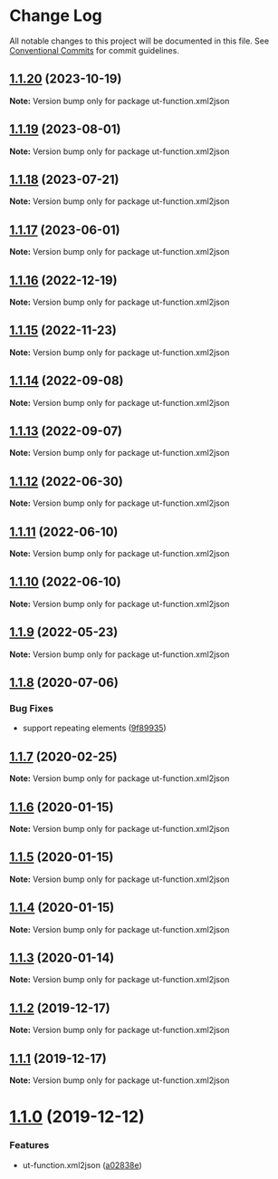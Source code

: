 # Change Log

All notable changes to this project will be documented in this file.
See [Conventional Commits](https://conventionalcommits.org) for commit guidelines.

## [1.1.20](https://github.com/softwaregroup-bg/ut-function/compare/ut-function.capture-request@1.1.3...ut-function.xml2json@1.1.20) (2023-10-19)

**Note:** Version bump only for package ut-function.xml2json





## [1.1.19](https://github.com/softwaregroup-bg/ut-function/compare/ut-function.xml2json@1.1.18...ut-function.xml2json@1.1.19) (2023-08-01)

**Note:** Version bump only for package ut-function.xml2json





## [1.1.18](https://github.com/softwaregroup-bg/ut-function/compare/ut-function.xml2json@1.1.17...ut-function.xml2json@1.1.18) (2023-07-21)

**Note:** Version bump only for package ut-function.xml2json





## [1.1.17](https://github.com/softwaregroup-bg/ut-function/compare/ut-function.console-table@1.1.1...ut-function.xml2json@1.1.17) (2023-06-01)

**Note:** Version bump only for package ut-function.xml2json





## [1.1.16](https://github.com/softwaregroup-bg/ut-function/compare/ut-function.transform@1.3.0...ut-function.xml2json@1.1.16) (2022-12-19)

**Note:** Version bump only for package ut-function.xml2json





## [1.1.15](https://github.com/softwaregroup-bg/ut-function/compare/ut-function.common-joi@1.9.1...ut-function.xml2json@1.1.15) (2022-11-23)

**Note:** Version bump only for package ut-function.xml2json





## [1.1.14](https://github.com/softwaregroup-bg/ut-function/compare/ut-function.xml2json@1.1.13...ut-function.xml2json@1.1.14) (2022-09-08)

**Note:** Version bump only for package ut-function.xml2json





## [1.1.13](https://github.com/softwaregroup-bg/ut-function/compare/ut-function.common-joi@1.7.5...ut-function.xml2json@1.1.13) (2022-09-07)

**Note:** Version bump only for package ut-function.xml2json





## [1.1.12](https://github.com/softwaregroup-bg/ut-function/compare/ut-function.xml2json@1.1.11...ut-function.xml2json@1.1.12) (2022-06-30)

**Note:** Version bump only for package ut-function.xml2json





## [1.1.11](https://github.com/softwaregroup-bg/ut-function/compare/ut-function.xml2json@1.1.10...ut-function.xml2json@1.1.11) (2022-06-10)

**Note:** Version bump only for package ut-function.xml2json





## [1.1.10](https://github.com/softwaregroup-bg/ut-function/compare/ut-function.common-joi@1.7.2...ut-function.xml2json@1.1.10) (2022-06-10)

**Note:** Version bump only for package ut-function.xml2json





## [1.1.9](https://github.com/softwaregroup-bg/ut-function/compare/ut-function.capture-hapi@1.1.3...ut-function.xml2json@1.1.9) (2022-05-23)

**Note:** Version bump only for package ut-function.xml2json





## [1.1.8](https://github.com/softwaregroup-bg/ut-function/compare/ut-function.cbc@1.1.4...ut-function.xml2json@1.1.8) (2020-07-06)


### Bug Fixes

* support repeating elements ([9f89935](https://github.com/softwaregroup-bg/ut-function/commit/9f899357416474167f693785d3461b646efeb089))





## [1.1.7](https://github.com/softwaregroup-bg/ut-function/compare/ut-function.merge@1.5.4...ut-function.xml2json@1.1.7) (2020-02-25)

**Note:** Version bump only for package ut-function.xml2json





## [1.1.6](https://github.com/softwaregroup-bg/ut-function/compare/ut-function.xml2json@1.1.5...ut-function.xml2json@1.1.6) (2020-01-15)

**Note:** Version bump only for package ut-function.xml2json





## [1.1.5](https://github.com/softwaregroup-bg/ut-function/compare/ut-function.cbc@1.1.1...ut-function.xml2json@1.1.5) (2020-01-15)

**Note:** Version bump only for package ut-function.xml2json





## [1.1.4](https://github.com/softwaregroup-bg/ut-function/compare/ut-function.cbc@1.1.0...ut-function.xml2json@1.1.4) (2020-01-15)

**Note:** Version bump only for package ut-function.xml2json





## [1.1.3](https://github.com/softwaregroup-bg/ut-function/compare/ut-function.xml2json@1.1.2...ut-function.xml2json@1.1.3) (2020-01-14)

**Note:** Version bump only for package ut-function.xml2json





## [1.1.2](https://github.com/softwaregroup-bg/ut-function/compare/ut-function.dispatch@1.1.0...ut-function.xml2json@1.1.2) (2019-12-17)

**Note:** Version bump only for package ut-function.xml2json





## [1.1.1](https://github.com/softwaregroup-bg/ut-function/compare/ut-function.xml2json@1.1.0...ut-function.xml2json@1.1.1) (2019-12-17)

**Note:** Version bump only for package ut-function.xml2json





# [1.1.0](https://github.com/softwaregroup-bg/ut-function/compare/ut-function.interpolate@1.1.0...ut-function.xml2json@1.1.0) (2019-12-12)


### Features

* ut-function.xml2json ([a02838e](https://github.com/softwaregroup-bg/ut-function/commit/a02838e))
